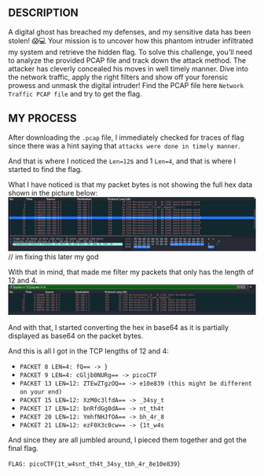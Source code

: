 ## DESCRIPTION
A digital ghost has breached my defenses, and my sensitive data has been stolen! 😱💻 Your mission is to uncover how this phantom intruder infiltrated my system and retrieve the hidden flag.
To solve this challenge, you'll need to analyze the provided PCAP file and track down the attack method. The attacker has cleverly concealed his moves in well timely manner. Dive into the network traffic, apply the right filters and show off your forensic prowess and unmask the digital intruder!
Find the PCAP file here `Network Traffic PCAP file` and try to get the flag.

## MY PROCESS
After downloading the `.pcap` file, I immediately checked for traces of flag since there was a hint saying that `attacks were done in timely manner`.

And that is where I noticed the `Len=12`s and 1 `Len=4`, and that is where I started to find the flag.

What I have noticed is that my packet bytes is not showing the full hex data shown in the picture below:
![alt text](image.png) // im fixing this later my god

With that in mind, that made me filter my packets that only has the length of 12 and 4.
![alt text](image-1.png)

And with that, I started converting the hex in base64 as it is partially displayed as base64 on the packet bytes.

And this is all I got in the TCP lengths of 12 and 4:
- `PACKET 8 LEN=4: fQ== -> }`
- `PACKET 9 LEN=4: cGljb0NURg== -> picoCTF`
- `PACKET 13 LEN=12: ZTEwZTgzOQ== -> e10e839 (this might be different on your end)`
- `PACKET 15 LEN=12: XzM0c3lfdA== -> _34sy_t`
- `PACKET 17 LEN=12: bnRfdGg0dA== -> nt_th4t`
- `PACKET 20 LEN=12: YmhfNHJfOA== -> bh_4r_8`
- `PACKET 21 LEN=12: ezF0X3c0cw== -> {1t_w4s`

And since they are all jumbled around, I pieced them together and got the final flag.

`FLAG: picoCTF{1t_w4snt_th4t_34sy_tbh_4r_8e10e839}`